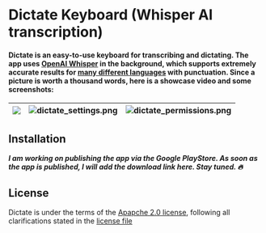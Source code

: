 # Dictate Keyboard (Whisper AI transcription)

#### Dictate is an easy-to-use keyboard for transcribing and dictating. The app uses [OpenAI Whisper](https://openai.com/index/whisper/) in the background, which supports extremely accurate results for [many different languages](https://platform.openai.com/docs/guides/speech-to-text/supported-languages) with punctuation. Since a picture is worth a thousand words, here is a showcase video and some screenshots:

| <a href='https://youtube.com/watch?v=PSvLRnHYleg'><img src='https://github.com/DevEmperor/Dictate/blob/1884b2af70e81ef08243a719b11b6b0dcbbb2f83/img/dictate_player.png?raw=true'/></a> | ![dictate_settings.png](https://github.com/DevEmperor/Dictate/blob/a451410976aac937394d5aab0964f061361728e6/img/dictate_settings.png?raw=true) | ![dictate_permissions.png](https://github.com/DevEmperor/Dictate/blob/1884b2af70e81ef08243a719b11b6b0dcbbb2f83/img/dictate_permissions.png?raw=true) |
| ------------------------------------------------------------ | ------------------------------------------------------------ | ------------------------------------------------------------ |



## Installation

***I am working on publishing the app via the Google PlayStore. As soon as the app is published, I will add the download link here. Stay tuned. :fire:***



## License

Dictate is under the terms of the [Apapche 2.0 license](https://www.apache.org/licenses/LICENSE-2.0), following all clarifications stated in the [license file](https://raw.githubusercontent.com/DevEmperor/Dictate/master/LICENSE)